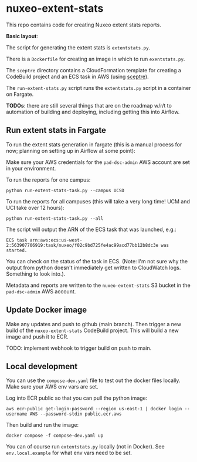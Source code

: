 # nuxeo-extent-stats

This repo contains code for creating Nuxeo extent stats reports.

**Basic layout**:

The script for generating the extent stats is `extentstats.py`.

There is a `Dockerfile` for creating an image in which to run `exentstats.py`.

The `sceptre` directory contains a CloudFormation template for creating a CodeBuild project and an ECS task in AWS (using [sceptre](https://docs.sceptre-project.org)).

The `run-extent-stats.py` script runs the `extentstats.py` script in a container on Fargate.

**TODOs**: there are still several things that are on the roadmap w/r/t to automation of building and deploying, including getting this into Airflow.

## Run extent stats in Fargate

To run the extent stats generation in fargate (this is a manual process for now; planning on setting up in Airflow at some point):

Make sure your AWS credentials for the `pad-dsc-admin` AWS account are set in your environment.

To run the reports for one campus:

```
python run-extent-stats-task.py --campus UCSD
```

To run the reports for all campuses (this will take a very long time! UCM and UCI take over 12 hours):

```
python run-extent-stats-task.py --all
```

The script will output the ARN of the ECS task that was launched, e.g.:

```
ECS task arn:aws:ecs:us-west-2:563907706919:task/nuxeo/f02c9bd725fe4ac99acd77bb12b8dc3e was started.
```

You can check on the status of the task in ECS. (Note: I'm not sure why the output from python doesn't immediately get written to CloudWatch logs. Something to look into.).

Metadata and reports are written to the `nuxeo-extent-stats` S3 bucket in the `pad-dsc-admin` AWS account.

## Update Docker image

Make any updates and push to github (main branch). Then trigger a new build of the `nuxeo-extent-stats` CodeBuild project. This will build a new image and push it to ECR.

TODO: implement webhook to trigger build on push to main.


## Local development

You can use the `compose-dev.yaml` file to test out the docker files locally. Make sure your AWS env vars are set.

Log into ECR public so that you can pull the python image:

```
aws ecr-public get-login-password --region us-east-1 | docker login --username AWS --password-stdin public.ecr.aws
```

Then build and run the image:

```
docker compose -f compose-dev.yaml up
```

You can of course run `extentstats.py` locally (not in Docker). See `env.local.example` for what env vars need to be set.


